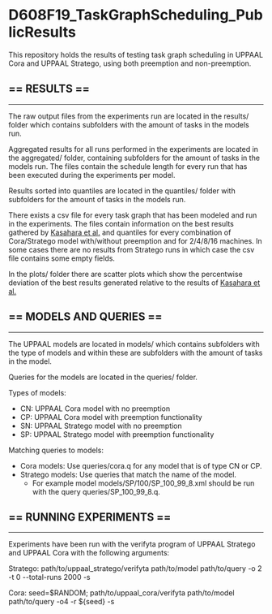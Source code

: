 # D608F19_TaskGraphScheduling_PublicResults
This repository holds the results of testing task graph scheduling in UPPAAL Cora and UPPAAL Stratego, using both preemption and non-preemption.


## **== RESULTS ==**
---
The raw output files from the experiments run are located in the results/ folder which contains subfolders with the amount of tasks in the models run.

Aggregated results for all runs performed in the experiments are located in the aggregated/ folder, containing subfolders for the amount of tasks in the models run. The files contain the schedule length for every run that has been executed during the experiments per model.

Results sorted into quantiles are located in the quantiles/ folder with subfolders for the amount of tasks in the models run.

There exists a csv file for every task graph that has been modeled and run in the experiments. The files contain information on the best results gathered by [Kasahara et al.](http://www.kasahara.cs.waseda.ac.jp/schedule/) and quantiles for every combination of Cora/Stratego model with/without preemption and for 2/4/8/16 machines. In some cases there are no results from Stratego runs in which case the csv file contains some empty fields.

In the plots/ folder there are scatter plots which show the percentwise deviation of the best results generated relative to the results of [Kasahara et al.](http://www.kasahara.cs.waseda.ac.jp/schedule/)

## **== MODELS AND QUERIES ==**
---
The UPPAAL models are located in models/ which contains subfolders with the type of models and within these are subfolders with the amount of tasks in the model.

Queries for the models are located in the queries/ folder.

Types of models:
- CN: UPPAAL Cora model with no preemption
- CP: UPPAAL Cora model with preemption functionality
- SN: UPPAAL Stratego model with no preemption
- SP: UPPAAL Stratego model with preemption functionality

Matching queries to models:
 - Cora models: Use queries/cora.q for any model that is of type CN or CP.
 - Stratego models: Use queries that match the name of the model.
    - For example model models/SP/100/SP_100_99_8.xml should be run with the query queries/SP_100_99_8.q.


## **== RUNNING EXPERIMENTS ==**
---
Experiments have been run with the verifyta program of UPPAAL Stratego and UPPAAL Cora with the following arguments:

Stratego: path/to/uppaal_stratego/verifyta path/to/model path/to/query -o 2 -t 0 --total-runs 2000 -s

Cora: seed=$RANDOM; path/to/uppaal_cora/verifyta path/to/model path/to/query -o4 -r ${seed} -s